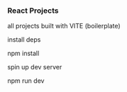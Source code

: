### React Projects

all projects built with VITE (boilerplate)

install deps

npm install

spin up dev server

npm run dev
